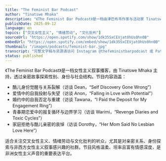 ```yaml
---
title: "The Feminist Bar Podcast"
author: "Tinatswe Mhaka"
description: "《The Feminist Bar Podcast》是一档由津巴布韦作家与活动家 Tinatswe Mhaka 主持的女性主义播客，聚焦性别、情感与身份的交叉经验。节目以“Love Series”为核心，邀请来自不同背景的女性与酷儿讲述亲密关系中的自我发现、创伤、欲望与抗争。风格亲密、坦率且富有情感张力，强调真实性与情感政治。Spotify 评分为 4.6（41 条评论），在非洲女性主义播客圈中具有独特影响力。"
publishDate: 2025-09-12
language: en
topics: ["交叉女性主义", "情绪劳动", "文化批判"]
sourceUrl: "https://open.spotify.com/show/1dk35SxCEVjatOhUs0hn0B"
embedUrl: "https://open.spotify.com/embed/show/1dk35SxCEVjatOhUs0hn0B"
thumbnail: "/images/podcasts/feminist-bar.jpg"
transcript: "完整文字稿与资源请访问 Instagram @thefeministbarpodcast 或 Patreon 页面"
status: published
---
```


《The Feminist Bar Podcast》是一档女性主义叙事播客，由 Tinatswe Mhaka 主持，透过亲密故事探索性别、身份与社会结构。节目内容涵盖：

- 酷儿身份觉醒与关系裂解（访谈 Dean，“Self Discovery Gone Wrong”）
- 爱情中的自我投射与失望（访谈 Anon，“Falling in Love with Potential”）
- 婚约中的自我否定与重建（访谈 Tawana，“I Paid the Deposit for My Engagement Ring”）
- 青春期恋爱中的报复循环与边界学习（访谈 Warimi，“Revenge Diaries and Toxic Cycles”）
- 家庭拒绝与酷儿亲密的哀悼（访谈 Dorothy，“Her Mom Said No Lesbian Love Here”）

适合关注交叉女性主义、情绪劳动与文化批判的听众，尤其是对亲密关系、身份探索与非西方女性主义叙事感兴趣的社群。节目风格温柔、坦率且富有情感深度，是非洲女性主义声音的重要表达平台。
